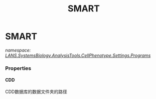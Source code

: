 ﻿---
title: SMART
---

# SMART
_namespace: [LANS.SystemsBiology.AnalysisTools.CellPhenotype.Settings.Programs](N-LANS.SystemsBiology.AnalysisTools.CellPhenotype.Settings.Programs.html)_





### Properties

#### CDD
CDD数据库的数据文件夹的路径

